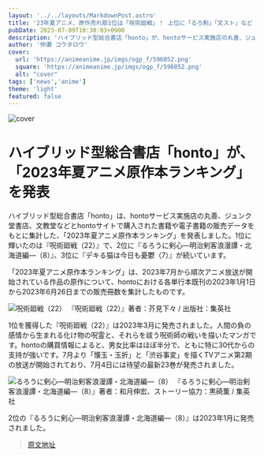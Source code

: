 ```yaml
---
layout: '../../layouts/MarkdownPost.astro'
title: '23年夏アニメ、原作売れ筋1位は「呪術廻戦」！ 上位に「るろ剣」「文スト」など 「honto」ランキング'
pubDate: 2023-07-09T10:30:03+0900
description: 'ハイブリッド型総合書店「honto」が、hontoサービス実施店の丸善、ジュンク堂書店、文教堂などとhontoサイトで購入された書籍や電子書籍の販売データをもとに集計した、「2023年夏アニメ原作本ランキング」を発表した。'
author: '仲瀬 コウタロウ'
cover:
  url: 'https://animeanime.jp/imgs/ogp_f/596052.png'
  square: 'https://animeanime.jp/imgs/ogp_f/596052.png'
  alt: "cover"
tags: ['news','anime']
theme: 'light'
featured: false
---
```


![cover](https://animeanime.jp/imgs/ogp_f/596052.png)

# ハイブリッド型総合書店「honto」が、「2023年夏アニメ原作本ランキング」を発表

ハイブリッド型総合書店「honto」は、hontoサービス実施店の丸善、ジュンク堂書店、文教堂などとhontoサイトで購入された書籍や電子書籍の販売データをもとに集計した、「2023年夏アニメ原作本ランキング」を発表しました。1位に輝いたのは『呪術廻戦（22）』で、2位に『るろうに剣心―明治剣客浪漫譚・北海道編―（8）』、3位に『デキる猫は今日も憂鬱（7）』が続いています。

「2023年夏アニメ原作本ランキング」は、2023年7月から順次アニメ放送が開始されている作品の原作について、hontoにおける各単行本既刊の2023年1月1日から2023年6月26日までの販売冊数を集計したものです。

![呪術廻戦（22）](https://animeanime.jp/imgs/zoom/596047.png)
『呪術廻戦（22）』著者：芥見下々 / 出版社：集英社

1位を獲得した『呪術廻戦（22）』は2023年3月に発売されました。人間の負の感情から生まれる化け物の呪霊と、それらを祓う呪術師の戦いを描いたマンガです。hontoの購買情報によると、男女比率はほぼ半分で、ともに特に30代からの支持が強いです。7月より「懐玉・玉折」と「渋谷事変」を描くTVアニメ第2期の放送が開始されており、7月4日には待望の最新23巻が発売されました。

![るろうに剣心―明治剣客浪漫譚・北海道編―（8）](https://animeanime.jp/imgs/zoom/596048.png)
『るろうに剣心―明治剣客浪漫譚・北海道編―（8）』著者：和月伸宏、ストーリー協力：黒碕薫 / 集英社

2位の『るろうに剣心―明治剣客浪漫譚・北海道編―（8）』は2023年1月に発売されました。

>[原文地址](https://animeanime.jp/article/2023/07/09/78466.html)  